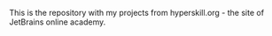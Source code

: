 This is the repository with my projects from hyperskill.org - the site of JetBrains online academy.
